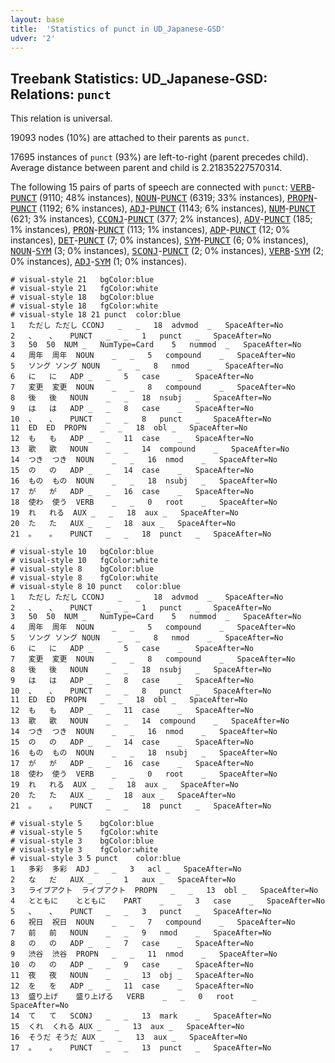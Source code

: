 ```yaml
---
layout: base
title:  'Statistics of punct in UD_Japanese-GSD'
udver: '2'
---
```


## Treebank Statistics: UD_Japanese-GSD: Relations: `punct`

This relation is universal.

19093 nodes (10%) are attached to their parents as `punct`.

17695 instances of `punct` (93%) are left-to-right (parent precedes child).
Average distance between parent and child is 2.21835227570314.

The following 15 pairs of parts of speech are connected with `punct`: <tt><a href="ja_gsd-pos-VERB.html">VERB</a></tt>-<tt><a href="ja_gsd-pos-PUNCT.html">PUNCT</a></tt> (9110; 48% instances), <tt><a href="ja_gsd-pos-NOUN.html">NOUN</a></tt>-<tt><a href="ja_gsd-pos-PUNCT.html">PUNCT</a></tt> (6319; 33% instances), <tt><a href="ja_gsd-pos-PROPN.html">PROPN</a></tt>-<tt><a href="ja_gsd-pos-PUNCT.html">PUNCT</a></tt> (1192; 6% instances), <tt><a href="ja_gsd-pos-ADJ.html">ADJ</a></tt>-<tt><a href="ja_gsd-pos-PUNCT.html">PUNCT</a></tt> (1143; 6% instances), <tt><a href="ja_gsd-pos-NUM.html">NUM</a></tt>-<tt><a href="ja_gsd-pos-PUNCT.html">PUNCT</a></tt> (621; 3% instances), <tt><a href="ja_gsd-pos-CCONJ.html">CCONJ</a></tt>-<tt><a href="ja_gsd-pos-PUNCT.html">PUNCT</a></tt> (377; 2% instances), <tt><a href="ja_gsd-pos-ADV.html">ADV</a></tt>-<tt><a href="ja_gsd-pos-PUNCT.html">PUNCT</a></tt> (185; 1% instances), <tt><a href="ja_gsd-pos-PRON.html">PRON</a></tt>-<tt><a href="ja_gsd-pos-PUNCT.html">PUNCT</a></tt> (113; 1% instances), <tt><a href="ja_gsd-pos-ADP.html">ADP</a></tt>-<tt><a href="ja_gsd-pos-PUNCT.html">PUNCT</a></tt> (12; 0% instances), <tt><a href="ja_gsd-pos-DET.html">DET</a></tt>-<tt><a href="ja_gsd-pos-PUNCT.html">PUNCT</a></tt> (7; 0% instances), <tt><a href="ja_gsd-pos-SYM.html">SYM</a></tt>-<tt><a href="ja_gsd-pos-PUNCT.html">PUNCT</a></tt> (6; 0% instances), <tt><a href="ja_gsd-pos-NOUN.html">NOUN</a></tt>-<tt><a href="ja_gsd-pos-SYM.html">SYM</a></tt> (3; 0% instances), <tt><a href="ja_gsd-pos-SCONJ.html">SCONJ</a></tt>-<tt><a href="ja_gsd-pos-PUNCT.html">PUNCT</a></tt> (2; 0% instances), <tt><a href="ja_gsd-pos-VERB.html">VERB</a></tt>-<tt><a href="ja_gsd-pos-SYM.html">SYM</a></tt> (2; 0% instances), <tt><a href="ja_gsd-pos-ADJ.html">ADJ</a></tt>-<tt><a href="ja_gsd-pos-SYM.html">SYM</a></tt> (1; 0% instances).


~~~ conllu
# visual-style 21	bgColor:blue
# visual-style 21	fgColor:white
# visual-style 18	bgColor:blue
# visual-style 18	fgColor:white
# visual-style 18 21 punct	color:blue
1	ただし	ただし	CCONJ	_	_	18	advmod	_	SpaceAfter=No
2	、	、	PUNCT	_	_	1	punct	_	SpaceAfter=No
3	50	50	NUM	_	NumType=Card	5	nummod	_	SpaceAfter=No
4	周年	周年	NOUN	_	_	5	compound	_	SpaceAfter=No
5	ソング	ソング	NOUN	_	_	8	nmod	_	SpaceAfter=No
6	に	に	ADP	_	_	5	case	_	SpaceAfter=No
7	変更	変更	NOUN	_	_	8	compound	_	SpaceAfter=No
8	後	後	NOUN	_	_	18	nsubj	_	SpaceAfter=No
9	は	は	ADP	_	_	8	case	_	SpaceAfter=No
10	、	、	PUNCT	_	_	8	punct	_	SpaceAfter=No
11	ED	ED	PROPN	_	_	18	obl	_	SpaceAfter=No
12	も	も	ADP	_	_	11	case	_	SpaceAfter=No
13	歌	歌	NOUN	_	_	14	compound	_	SpaceAfter=No
14	つき	つき	NOUN	_	_	16	nmod	_	SpaceAfter=No
15	の	の	ADP	_	_	14	case	_	SpaceAfter=No
16	もの	もの	NOUN	_	_	18	nsubj	_	SpaceAfter=No
17	が	が	ADP	_	_	16	case	_	SpaceAfter=No
18	使わ	使う	VERB	_	_	0	root	_	SpaceAfter=No
19	れ	れる	AUX	_	_	18	aux	_	SpaceAfter=No
20	た	た	AUX	_	_	18	aux	_	SpaceAfter=No
21	。	。	PUNCT	_	_	18	punct	_	SpaceAfter=No

~~~


~~~ conllu
# visual-style 10	bgColor:blue
# visual-style 10	fgColor:white
# visual-style 8	bgColor:blue
# visual-style 8	fgColor:white
# visual-style 8 10 punct	color:blue
1	ただし	ただし	CCONJ	_	_	18	advmod	_	SpaceAfter=No
2	、	、	PUNCT	_	_	1	punct	_	SpaceAfter=No
3	50	50	NUM	_	NumType=Card	5	nummod	_	SpaceAfter=No
4	周年	周年	NOUN	_	_	5	compound	_	SpaceAfter=No
5	ソング	ソング	NOUN	_	_	8	nmod	_	SpaceAfter=No
6	に	に	ADP	_	_	5	case	_	SpaceAfter=No
7	変更	変更	NOUN	_	_	8	compound	_	SpaceAfter=No
8	後	後	NOUN	_	_	18	nsubj	_	SpaceAfter=No
9	は	は	ADP	_	_	8	case	_	SpaceAfter=No
10	、	、	PUNCT	_	_	8	punct	_	SpaceAfter=No
11	ED	ED	PROPN	_	_	18	obl	_	SpaceAfter=No
12	も	も	ADP	_	_	11	case	_	SpaceAfter=No
13	歌	歌	NOUN	_	_	14	compound	_	SpaceAfter=No
14	つき	つき	NOUN	_	_	16	nmod	_	SpaceAfter=No
15	の	の	ADP	_	_	14	case	_	SpaceAfter=No
16	もの	もの	NOUN	_	_	18	nsubj	_	SpaceAfter=No
17	が	が	ADP	_	_	16	case	_	SpaceAfter=No
18	使わ	使う	VERB	_	_	0	root	_	SpaceAfter=No
19	れ	れる	AUX	_	_	18	aux	_	SpaceAfter=No
20	た	た	AUX	_	_	18	aux	_	SpaceAfter=No
21	。	。	PUNCT	_	_	18	punct	_	SpaceAfter=No

~~~


~~~ conllu
# visual-style 5	bgColor:blue
# visual-style 5	fgColor:white
# visual-style 3	bgColor:blue
# visual-style 3	fgColor:white
# visual-style 3 5 punct	color:blue
1	多彩	多彩	ADJ	_	_	3	acl	_	SpaceAfter=No
2	な	だ	AUX	_	_	1	aux	_	SpaceAfter=No
3	ライブアクト	ライブアクト	PROPN	_	_	13	obl	_	SpaceAfter=No
4	とともに	とともに	PART	_	_	3	case	_	SpaceAfter=No
5	、	、	PUNCT	_	_	3	punct	_	SpaceAfter=No
6	祝日	祝日	NOUN	_	_	7	compound	_	SpaceAfter=No
7	前	前	NOUN	_	_	9	nmod	_	SpaceAfter=No
8	の	の	ADP	_	_	7	case	_	SpaceAfter=No
9	渋谷	渋谷	PROPN	_	_	11	nmod	_	SpaceAfter=No
10	の	の	ADP	_	_	9	case	_	SpaceAfter=No
11	夜	夜	NOUN	_	_	13	obj	_	SpaceAfter=No
12	を	を	ADP	_	_	11	case	_	SpaceAfter=No
13	盛り上げ	盛り上げる	VERB	_	_	0	root	_	SpaceAfter=No
14	て	て	SCONJ	_	_	13	mark	_	SpaceAfter=No
15	くれ	くれる	AUX	_	_	13	aux	_	SpaceAfter=No
16	そうだ	そうだ	AUX	_	_	13	aux	_	SpaceAfter=No
17	。	。	PUNCT	_	_	13	punct	_	SpaceAfter=No

~~~



